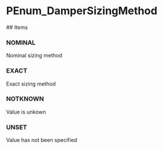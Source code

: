 # PEnum_DamperSizingMethod

<!-- end of definition -->## Items

### NOMINAL
Nominal sizing method

### EXACT
Exact sizing method

### NOTKNOWN
Value is unkown

### UNSET
Value has not been specified
